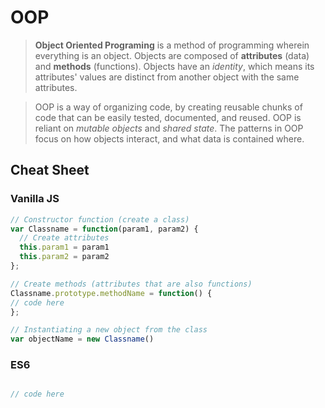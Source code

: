 # OOP
> **Object Oriented Programing** is a method of programming wherein everything is an object. Objects are composed of **attributes** (data) and **methods** (functions). Objects have an *identity*, which means its attributes' values are distinct from another object with the same attributes.

> OOP is a way of organizing code, by creating reusable chunks of code that can be easily tested, documented, and reused. OOP is reliant on *mutable objects* and *shared state*. The patterns in OOP focus on how objects interact, and what data is contained where.

## Cheat Sheet
### Vanilla JS
```js
// Constructor function (create a class)
var Classname = function(param1, param2) {
  // Create attributes
  this.param1 = param1
  this.param2 = param2
};

// Create methods (attributes that are also functions)
Classname.prototype.methodName = function() {
// code here
};

// Instantiating a new object from the class
var objectName = new Classname()
```
### ES6
```js

// code here
```
